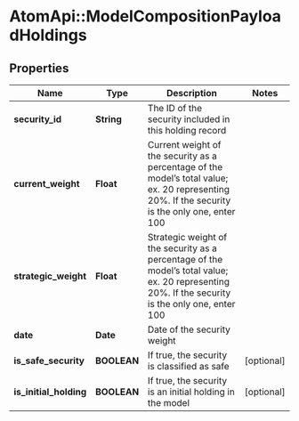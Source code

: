 # AtomApi::ModelCompositionPayloadHoldings

## Properties
Name | Type | Description | Notes
------------ | ------------- | ------------- | -------------
**security_id** | **String** | The ID of the security included in this holding record | 
**current_weight** | **Float** | Current weight of the security as a percentage of the model’s total value; ex. 20 representing 20%. If the security is the only one, enter 100 | 
**strategic_weight** | **Float** | Strategic weight of the security as a percentage of the model’s total value; ex. 20 representing 20%. If the security is the only one, enter 100 | 
**date** | **Date** | Date of the security weight | 
**is_safe_security** | **BOOLEAN** | If true, the security is classified as safe | [optional] 
**is_initial_holding** | **BOOLEAN** | If true, the security is an initial holding in the model | [optional] 


